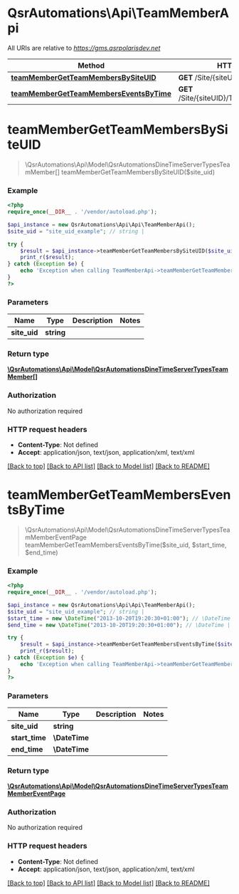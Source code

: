# QsrAutomations\Api\TeamMemberApi

All URIs are relative to *https://gms.qsrpolarisdev.net*

Method | HTTP request | Description
------------- | ------------- | -------------
[**teamMemberGetTeamMembersBySiteUID**](TeamMemberApi.md#teamMemberGetTeamMembersBySiteUID) | **GET** /Site/{siteUID}/TeamMembers | 
[**teamMemberGetTeamMembersEventsByTime**](TeamMemberApi.md#teamMemberGetTeamMembersEventsByTime) | **GET** /Site/{siteUID}/TeamMembers/Events | 


# **teamMemberGetTeamMembersBySiteUID**
> \QsrAutomations\Api\Model\QsrAutomationsDineTimeServerTypesTeamMember[] teamMemberGetTeamMembersBySiteUID($site_uid)



### Example
```php
<?php
require_once(__DIR__ . '/vendor/autoload.php');

$api_instance = new QsrAutomations\Api\Api\TeamMemberApi();
$site_uid = "site_uid_example"; // string | 

try {
    $result = $api_instance->teamMemberGetTeamMembersBySiteUID($site_uid);
    print_r($result);
} catch (Exception $e) {
    echo 'Exception when calling TeamMemberApi->teamMemberGetTeamMembersBySiteUID: ', $e->getMessage(), PHP_EOL;
}
?>
```

### Parameters

Name | Type | Description  | Notes
------------- | ------------- | ------------- | -------------
 **site_uid** | **string**|  |

### Return type

[**\QsrAutomations\Api\Model\QsrAutomationsDineTimeServerTypesTeamMember[]**](../Model/QsrAutomationsDineTimeServerTypesTeamMember.md)

### Authorization

No authorization required

### HTTP request headers

 - **Content-Type**: Not defined
 - **Accept**: application/json, text/json, application/xml, text/xml

[[Back to top]](#) [[Back to API list]](../../README.md#documentation-for-api-endpoints) [[Back to Model list]](../../README.md#documentation-for-models) [[Back to README]](../../README.md)

# **teamMemberGetTeamMembersEventsByTime**
> \QsrAutomations\Api\Model\QsrAutomationsDineTimeServerTypesTeamMemberEventPage teamMemberGetTeamMembersEventsByTime($site_uid, $start_time, $end_time)



### Example
```php
<?php
require_once(__DIR__ . '/vendor/autoload.php');

$api_instance = new QsrAutomations\Api\Api\TeamMemberApi();
$site_uid = "site_uid_example"; // string | 
$start_time = new \DateTime("2013-10-20T19:20:30+01:00"); // \DateTime | 
$end_time = new \DateTime("2013-10-20T19:20:30+01:00"); // \DateTime | 

try {
    $result = $api_instance->teamMemberGetTeamMembersEventsByTime($site_uid, $start_time, $end_time);
    print_r($result);
} catch (Exception $e) {
    echo 'Exception when calling TeamMemberApi->teamMemberGetTeamMembersEventsByTime: ', $e->getMessage(), PHP_EOL;
}
?>
```

### Parameters

Name | Type | Description  | Notes
------------- | ------------- | ------------- | -------------
 **site_uid** | **string**|  |
 **start_time** | **\DateTime**|  |
 **end_time** | **\DateTime**|  |

### Return type

[**\QsrAutomations\Api\Model\QsrAutomationsDineTimeServerTypesTeamMemberEventPage**](../Model/QsrAutomationsDineTimeServerTypesTeamMemberEventPage.md)

### Authorization

No authorization required

### HTTP request headers

 - **Content-Type**: Not defined
 - **Accept**: application/json, text/json, application/xml, text/xml

[[Back to top]](#) [[Back to API list]](../../README.md#documentation-for-api-endpoints) [[Back to Model list]](../../README.md#documentation-for-models) [[Back to README]](../../README.md)


